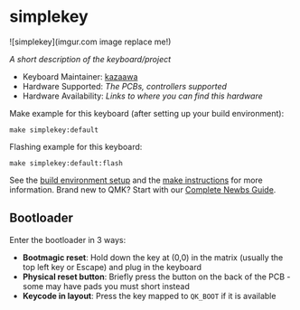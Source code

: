 # simplekey

![simplekey](imgur.com image replace me!)

*A short description of the keyboard/project*

* Keyboard Maintainer: [kazaawa](https://github.com/kazaawa)
* Hardware Supported: *The PCBs, controllers supported*
* Hardware Availability: *Links to where you can find this hardware*

Make example for this keyboard (after setting up your build environment):

    make simplekey:default

Flashing example for this keyboard:

    make simplekey:default:flash

See the [build environment setup](https://docs.qmk.fm/#/getting_started_build_tools) and the [make instructions](https://docs.qmk.fm/#/getting_started_make_guide) for more information. Brand new to QMK? Start with our [Complete Newbs Guide](https://docs.qmk.fm/#/newbs).

## Bootloader

Enter the bootloader in 3 ways:

* **Bootmagic reset**: Hold down the key at (0,0) in the matrix (usually the top left key or Escape) and plug in the keyboard
* **Physical reset button**: Briefly press the button on the back of the PCB - some may have pads you must short instead
* **Keycode in layout**: Press the key mapped to `QK_BOOT` if it is available
